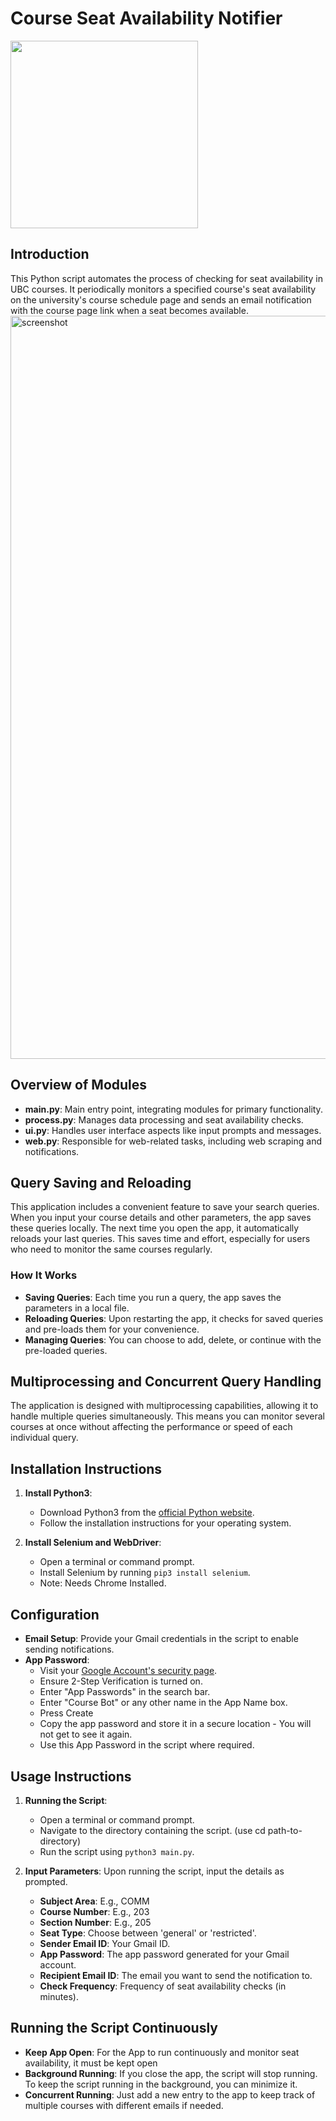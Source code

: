 # Course Seat Availability Notifier

<img src="https://github.com/deepparekh02/ubc-course-seat-notifier/assets/65657471/90c5ccde-c004-42cf-bec1-155d29bca579" width=300>

## Introduction
This Python script automates the process of checking for seat availability in UBC courses. It periodically monitors a specified course's seat availability on the university's course schedule page and sends an email notification with the course page link when a seat becomes available.
<img width="1189" alt="screenshot" src="https://github.com/deepparekh02/ubc-course-seat-notifier/assets/65657471/3b53945c-d97f-47c5-a84b-55bf4f80343f">


## Overview of Modules
- **main.py**: Main entry point, integrating modules for primary functionality.
- **process.py**: Manages data processing and seat availability checks.
- **ui.py**: Handles user interface aspects like input prompts and messages.
- **web.py**: Responsible for web-related tasks, including web scraping and notifications.

## Query Saving and Reloading
This application includes a convenient feature to save your search queries. When you input your course details and other parameters, the app saves these queries locally. The next time you open the app, it automatically reloads your last queries. This saves time and effort, especially for users who need to monitor the same courses regularly.

### How It Works
- **Saving Queries**: Each time you run a query, the app saves the parameters in a local file.
- **Reloading Queries**: Upon restarting the app, it checks for saved queries and pre-loads them for your convenience.
- **Managing Queries**: You can choose to add, delete, or continue with the pre-loaded queries.

## Multiprocessing and Concurrent Query Handling
The application is designed with multiprocessing capabilities, allowing it to handle multiple queries simultaneously. This means you can monitor several courses at once without affecting the performance or speed of each individual query.

## Installation Instructions
1. **Install Python3**: 
   - Download Python3 from the [official Python website](https://www.python.org/downloads/).
   - Follow the installation instructions for your operating system.

2. **Install Selenium and WebDriver**:
   - Open a terminal or command prompt.
   - Install Selenium by running `pip3 install selenium`.
   - Note: Needs Chrome Installed.

## Configuration
- **Email Setup**: Provide your Gmail credentials in the script to enable sending notifications.
- **App Password**: 
   - Visit your [Google Account's security page](https://myaccount.google.com/security).
   - Ensure 2-Step Verification is turned on.
   - Enter "App Passwords" in the search bar.
   - Enter "Course Bot" or any other name in the App Name box.
   - Press Create
   - Copy the app password and store it in a secure location - You will not get to see it again.
   - Use this App Password in the script where required.

## Usage Instructions
1. **Running the Script**:
   - Open a terminal or command prompt.
   - Navigate to the directory containing the script. (use cd path-to-directory)
   - Run the script using `python3 main.py`.

2. **Input Parameters**: Upon running the script, input the details as prompted.
   - **Subject Area**: E.g., COMM
   - **Course Number**: E.g., 203
   - **Section Number**: E.g., 205
   - **Seat Type**: Choose between 'general' or 'restricted'.
   - **Sender Email ID**: Your Gmail ID.
   - **App Password**: The app password generated for your Gmail account.
   - **Recipient Email ID**: The email you want to send the notification to.
   - **Check Frequency**: Frequency of seat availability checks (in minutes).

## Running the Script Continuously
- **Keep App Open**: For the App to run continuously and monitor seat availability, it must be kept open
- **Background Running**: If you close the app, the script will stop running. To keep the script running in the background, you can minimize it.
- **Concurrent Running**: Just add a new entry to the app to keep track of multiple courses with different emails if needed.

